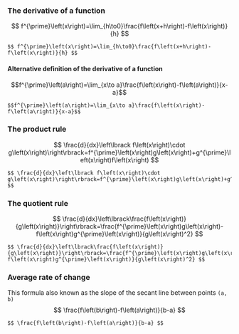 ###  The derivative of a function
$$ f^{\prime}\left(x\right)=\lim_{h\to0}\frac{f\left(x+h\right)-f\left(x\right)}{h} $$
```
$$ f^{\prime}\left(x\right)=\lim_{h\to0}\frac{f\left(x+h\right)-f\left(x\right)}{h} $$
```
#### Alternative definition of the derivative of a function
$$f^{\prime}\left(a\right)=\lim_{x\to a}\frac{f\left(x\right)-f\left(a\right)}{x-a}$$
```
$$f^{\prime}\left(a\right)=\lim_{x\to a}\frac{f\left(x\right)-f\left(a\right)}{x-a}$$
```

### The product rule
$$  \frac{d}{dx}\left\lbrack f\left(x\right)\cdot g\left(x\right)\right\rbrack=f^{\prime}\left(x\right)g\left(x\right)+g^{\prime}\left(x\right)f\left(x\right) $$
``` 
$$ \frac{d}{dx}\left\lbrack f\left(x\right)\cdot g\left(x\right)\right\rbrack=f^{\prime}\left(x\right)g\left(x\right)+g^{\prime}\left(x\right)f\left(x\right) $$
```

### The quotient rule

$$ \frac{d}{dx}\left\lbrack\frac{f\left(x\right)}{g\left(x\right)}\right\rbrack=\frac{f^{\prime}\left(x\right)g\left(x\right)-f\left(x\right)g^{\prime}\left(x\right)}{g\left(x\right)^2} $$
```
$$ \frac{d}{dx}\left\lbrack\frac{f\left(x\right)}{g\left(x\right)}\right\rbrack=\frac{f^{\prime}\left(x\right)g\left(x\right)-f\left(x\right)g^{\prime}\left(x\right)}{g\left(x\right)^2} $$
```

### Average rate of change
This formula also known as the slope of the secant line between points `(a, b)`
$$ \frac{f\left(b\right)-f\left(a\right)}{b-a} $$

```
$$ \frac{f\left(b\right)-f\left(a\right)}{b-a} $$
```
